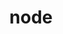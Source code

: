 ---
layout: landing_page
sidebar: qq_cli_command_reference_sidebar
summary: Listing of commands for node
title: node
zendesk_source: qq CLI Command Guide

---